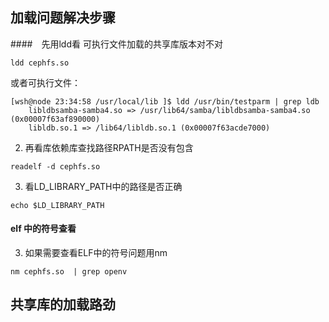 ## 加载问题解决步骤

####　先用ldd看 可执行文件加载的共享库版本对不对
```
ldd cephfs.so
```
或者可执行文件：
```
[wsh@node 23:34:58 /usr/local/lib ]$ ldd /usr/bin/testparm | grep ldb
    libldbsamba-samba4.so => /usr/lib64/samba/libldbsamba-samba4.so (0x00007f63af890000)
    libldb.so.1 => /lib64/libldb.so.1 (0x00007f63acde7000)
```

2. 再看库依赖库查找路径RPATH是否没有包含
```
readelf -d cephfs.so
```

3. 看LD_LIBRARY_PATH中的路径是否正确
```
echo $LD_LIBRARY_PATH
```

#### elf 中的符号查看

3. 如果需要查看ELF中的符号问题用nm
```
nm cephfs.so  | grep openv
```

## 共享库的加载路劲
